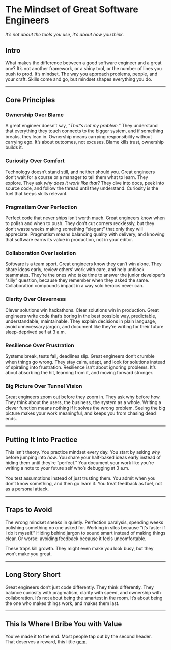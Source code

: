 # The Mindset of Great Software Engineers  

*It’s not about the tools you use, it’s about how you think.*  

## Intro  
What makes the difference between a good software engineer and a great one? It’s not another framework, or a shiny tool, or the number of lines you push to prod. It’s mindset. The way you approach problems, people, and your craft. Skills come and go, but mindset shapes everything you do.  

---

## Core Principles  

### Ownership Over Blame  
A great engineer doesn’t say, *“That’s not my problem.”* They understand that everything they touch connects to the bigger system, and if something breaks, they lean in. Ownership means carrying responsibility without carrying ego. It’s about outcomes, not excuses. Blame kills trust, ownership builds it.  

### Curiosity Over Comfort  
Technology doesn’t stand still, and neither should you. Great engineers don’t wait for a course or a manager to tell them what to learn. They explore. They ask *why does it work like that?* They dive into docs, peek into source code, and follow the thread until they understand. Curiosity is the fuel that keeps skills relevant.  

### Pragmatism Over Perfection  
Perfect code that never ships isn’t worth much. Great engineers know when to polish and when to push. They don’t cut corners recklessly, but they don’t waste weeks making something “elegant” that only they will appreciate. Pragmatism means balancing quality with delivery, and knowing that software earns its value in production, not in your editor.  

### Collaboration Over Isolation  
Software is a team sport. Great engineers know they can’t win alone. They share ideas early, review others’ work with care, and help unblock teammates. They’re the ones who take time to answer the junior developer’s “silly” question, because they remember when they asked the same. Collaboration compounds impact in a way solo heroics never can.  

### Clarity Over Cleverness  
Clever solutions win hackathons. Clear solutions win in production. Great engineers write code that’s boring in the best possible way, predictable, understandable, maintainable. They explain decisions in plain language, avoid unnecessary jargon, and document like they’re writing for their future sleep-deprived self at 3 a.m.  

### Resilience Over Frustration  
Systems break, tests fail, deadlines slip. Great engineers don’t crumble when things go wrong. They stay calm, adapt, and look for solutions instead of spiraling into frustration. Resilience isn’t about ignoring problems. It’s about absorbing the hit, learning from it, and moving forward stronger.  

### Big Picture Over Tunnel Vision  
Great engineers zoom out before they zoom in. They ask why before how. They think about the users, the business, the system as a whole. Writing a clever function means nothing if it solves the wrong problem. Seeing the big picture makes your work meaningful, and keeps you from chasing dead ends.  

---

## Putting It Into Practice  
This isn’t theory. You practice mindset every day. You start by asking *why* before jumping into *how*. You share your half-baked ideas early instead of hiding them until they’re “perfect.” You document your work like you’re writing a note to your future self who’s debugging at 3 a.m.  

You test assumptions instead of just trusting them. You admit when you don’t know something, and then go learn it. You treat feedback as fuel, not as a personal attack.  

---

## Traps to Avoid  
The wrong mindset sneaks in quietly. Perfection paralysis, spending weeks polishing something no one asked for. Working in silos because “it’s faster if I do it myself.” Hiding behind jargon to sound smart instead of making things clear. Or worse: avoiding feedback because it feels uncomfortable.  

These traps kill growth. They might even make you look busy, but they won’t make you great.  

---

## Long Story Short  
Great engineers don’t just code differently. They think differently. They balance curiosity with pragmatism, clarity with speed, and ownership with collaboration. It’s not about being the smartest in the room. It’s about being the one who makes things work, and makes them last.  

---

## This Is Where I Bribe You with Value

You've made it to the end. Most people tap out by the second header.  
That deserves a reward, this little [gem](https://www.bytestoskills.co/).

